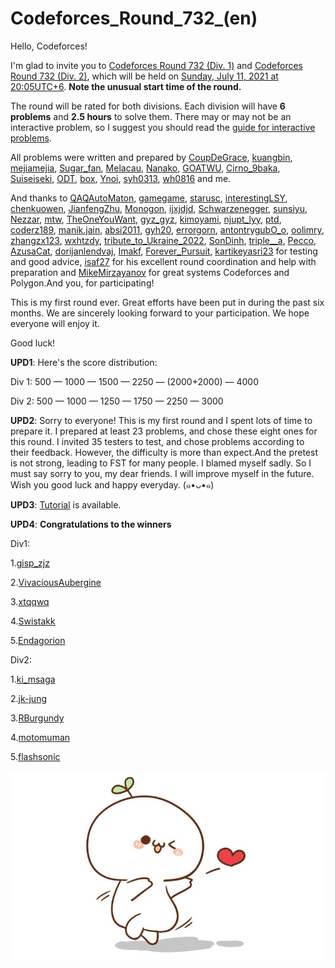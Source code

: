 # Codeforces_Round_732_(en)

Hello, Codeforces!

I'm glad to invite you to [Codeforces Round 732 (Div. 1)](https://codeforces.com/contest/1545 "Codeforces Round 732 (Div. 1)") and [Codeforces Round 732 (Div. 2)](https://codeforces.com/contest/1546 "Codeforces Round 732 (Div. 2)"), which will be held on [Sunday, July 11, 2021 at 20:05UTC+6](https://codeforces.com/https://www.timeanddate.com/worldclock/fixedtime.html?day=11&month=7&year=2021&hour=17&min=5&sec=0&p1=166). **Note the unusual start time of the round.**

The round will be rated for both divisions. Each division will have **6 problems** and **2.5 hours** to solve them. There may or may not be an interactive problem, so I suggest you should read the [guide for interactive problems](https://codeforces.com/blog/entry/45307).

All problems were written and prepared by [CoupDeGrace](https://codeforces.com/profile/CoupDeGrace "Master CoupDeGrace"), [kuangbin](https://codeforces.com/profile/kuangbin "Master kuangbin"), [mejiamejia](https://codeforces.com/profile/mejiamejia "Expert mejiamejia"), [Sugar_fan](https://codeforces.com/profile/Sugar_fan "International Grandmaster Sugar_fan"), [Melacau](https://codeforces.com/profile/Melacau "Master Melacau"), [Nanako](https://codeforces.com/profile/Nanako "Master Nanako"), [GOATWU](https://codeforces.com/profile/GOATWU "Master GOATWU"), [Cirno_9baka](https://codeforces.com/profile/Cirno_9baka "International Grandmaster Cirno_9baka"), [Suiseiseki](https://codeforces.com/profile/Suiseiseki "Grandmaster Suiseiseki"), [ODT](https://codeforces.com/profile/ODT "Master ODT"), [box](https://codeforces.com/profile/box "International Master box"), [Ynoi](https://codeforces.com/profile/Ynoi "Master Ynoi"), [syh0313](https://codeforces.com/profile/syh0313 "Master syh0313"), [wh0816](https://codeforces.com/profile/wh0816 "Master wh0816") and me. 

And thanks to [QAQAutoMaton](https://codeforces.com/profile/QAQAutoMaton "Legendary Grandmaster QAQAutoMaton"), [gamegame](https://codeforces.com/profile/gamegame "Legendary Grandmaster gamegame"), [starusc](https://codeforces.com/profile/starusc "International Grandmaster starusc"), [interestingLSY](https://codeforces.com/profile/interestingLSY "Grandmaster interestingLSY"), [chenkuowen](https://codeforces.com/profile/chenkuowen "Grandmaster chenkuowen"), [JianfengZhu](https://codeforces.com/profile/JianfengZhu "Master JianfengZhu"), [Monogon](https://codeforces.com/profile/Monogon "International Grandmaster Monogon"), [ijxjdjd](https://codeforces.com/profile/ijxjdjd "Master ijxjdjd"), [Schwarzenegger](https://codeforces.com/profile/Schwarzenegger "Master Schwarzenegger"), [sunsiyu](https://codeforces.com/profile/sunsiyu "Grandmaster sunsiyu"), [Nezzar](https://codeforces.com/profile/Nezzar "Grandmaster Nezzar"), [mtw](https://codeforces.com/profile/mtw "International Master mtw"), [TheOneYouWant](https://codeforces.com/profile/TheOneYouWant "Grandmaster TheOneYouWant"), [gyz_gyz](https://codeforces.com/profile/gyz_gyz "Grandmaster gyz_gyz"), [kimoyami](https://codeforces.com/profile/kimoyami "International Master kimoyami"), [njupt_lyy](https://codeforces.com/profile/njupt_lyy "Master njupt_lyy"), [ptd](https://codeforces.com/profile/ptd "International Master ptd"), [coderz189](https://codeforces.com/profile/coderz189 "Expert coderz189"), [manik.jain](https://codeforces.com/profile/manik.jain "Expert manik.jain"), [absi2011](https://codeforces.com/profile/absi2011 "Pupil absi2011"), [gyh20](https://codeforces.com/profile/gyh20 "Grandmaster gyh20"), [errorgorn](https://codeforces.com/profile/errorgorn "International Master errorgorn"), [antontrygubO_o](https://codeforces.com/profile/antontrygubO_o "International Grandmaster antontrygubO_o"), [oolimry](https://codeforces.com/profile/oolimry "Master oolimry"), [zhangzx123](https://codeforces.com/profile/zhangzx123 "Expert zhangzx123"), [wxhtzdy](https://codeforces.com/profile/wxhtzdy "Candidate Master wxhtzdy"), [tribute_to_Ukraine_2022](https://codeforces.com/profile/tribute_to_Ukraine_2022 "International Grandmaster tribute_to_Ukraine_2022"), [SonDinh](https://codeforces.com/profile/SonDinh "Expert SonDinh"), [triple__a](https://codeforces.com/profile/triple__a "Grandmaster triple__a"), [Pecco](https://codeforces.com/profile/Pecco "Candidate Master Pecco"), [AzusaCat](https://codeforces.com/profile/AzusaCat "Candidate Master AzusaCat"), [dorijanlendvaj](https://codeforces.com/profile/dorijanlendvaj "International Grandmaster dorijanlendvaj"), [Imakf](https://codeforces.com/profile/Imakf "Master Imakf"), [Forever_Pursuit](https://codeforces.com/profile/Forever_Pursuit "Grandmaster Forever_Pursuit"), [kartikeyasri23](https://codeforces.com/profile/kartikeyasri23 "Expert kartikeyasri23") for testing and good advice, [isaf27](https://codeforces.com/profile/isaf27 "International Grandmaster isaf27") for his excellent round coordination and help with preparation and [MikeMirzayanov](https://codeforces.com/profile/MikeMirzayanov "Headquarters, MikeMirzayanov") for great systems Codeforces and Polygon.And you, for participating!

This is my first round ever. Great efforts have been put in during the past six months. We are sincerely looking forward to your participation. We hope everyone will enjoy it.

Good luck!

**UPD1**: Here's the score distribution:

Div 1: 500 — 1000 — 1500 — 2250 — (2000+2000) — 4000

Div 2: 500 — 1000 — 1250 — 1750 — 2250 — 3000

**UPD2**: Sorry to everyone! This is my first round and I spent lots of time to prepare it. I prepared at least 23 problems, and chose these eight ones for this round. I invited 35 testers to test, and chose problems according to their feedback. However, the difficulty is more than expect.And the pretest is not strong, leading to FST for many people. I blamed myself sadly. So I must say sorry to you, my dear friends. I will improve myself in the future. Wish you good luck and happy everyday. (๑•ᴗ•๑)

**UPD3**: [Tutorial](Tutorial_(en).md) is available.

**UPD4**: **Congratulations to the winners**

Div1:

1.[gisp_zjz](https://codeforces.com/profile/gisp_zjz "Legendary Grandmaster gisp_zjz")

2.[VivaciousAubergine](https://codeforces.com/profile/VivaciousAubergine "Legendary Grandmaster VivaciousAubergine")

3.[xtqqwq](https://codeforces.com/profile/xtqqwq "Legendary Grandmaster xtqqwq")

4.[Swistakk](https://codeforces.com/profile/Swistakk "Legendary Grandmaster Swistakk")

5.[Endagorion](https://codeforces.com/profile/Endagorion "Legendary Grandmaster Endagorion")

Div2:

1.[ki_msaga](https://codeforces.com/profile/ki_msaga "Expert ki_msaga")

2.[jk-jung](https://codeforces.com/profile/jk-jung "Master jk-jung")

3.[RBurgundy](https://codeforces.com/profile/RBurgundy "Master RBurgundy")

4.[motomuman](https://codeforces.com/profile/motomuman "Candidate Master motomuman")

5.[flashsonic](https://codeforces.com/profile/flashsonic "Candidate Master flashsonic")

![ ](images/5770e77cbc2733e1f87dda5e2f2e64d307cf02d7.jpg)


